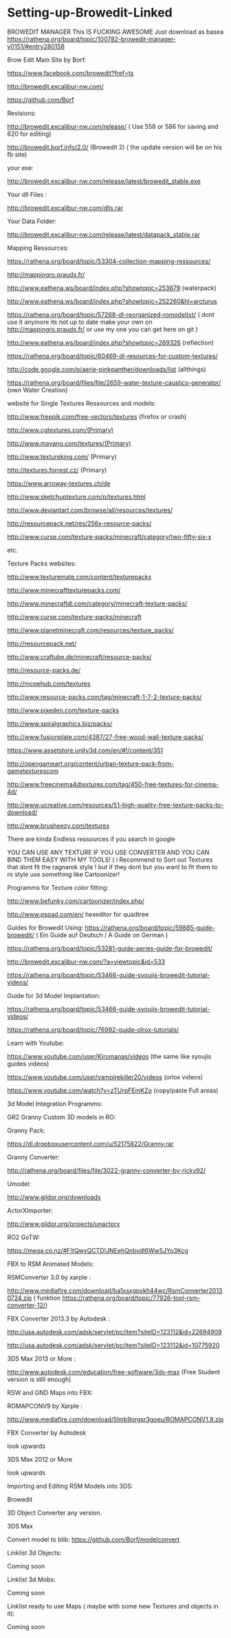 # Setting-up-Browedit-Linked

BROWEDIT MANAGER    This IS FUCKING AWESOME Just download as basea
https://rathena.org/board/topic/100782-browedit-manager-v0151/#entry280158

Brow Edit Main Site by Borf:

https://www.facebook.com/browedit?fref=ts

http://browedit.excalibur-nw.com/

https://github.com/Borf


Revisions:

http://browedit.excalibur-nw.com/release/      ( Use 558 or 586 for saving and 620 for editing)

http://browedit.borf.info/2.0/ (Browedit 2) ( the update version will be on his fb site)


your exe:

http://browedit.excalibur-nw.com/release/latest/browedit_stable.exe


Your dll Files :

http://browedit.excalibur-nw.com/dlls.rar


Your Data Folder:

http://browedit.excalibur-nw.com/release/latest/datapack_stable.rar



Mapping Ressources:

https://rathena.org/board/topic/53304-collection-mapping-ressources/

http://mappingro.prauds.fr/

http://www.eathena.ws/board/index.php?showtopic=253679 (waterpack)

http://www.eathena.ws/board/index.php?showtopic=252260&hl=arcturus

https://rathena.org/board/topic/57268-dl-reorganized-romodeltxt/   ( dont use it anymore its not up to date make your own on http://mappingro.prauds.fr/ or use my one you can get here on git )

http://www.eathena.ws/board/index.php?showtopic=269326 (reflection)

https://rathena.org/board/topic/60469-dl-resources-for-custom-textures/

http://code.google.com/p/aerie-pinkpanther/downloads/list (allthings)

https://rathena.org/board/files/file/2659-water-texture-caustics-generator/  (own Water Creation)



website for Single Textures Ressources and models:

http://www.freepik.com/free-vectors/textures (firefox or crash)

http://www.cgtextures.com/(Primary)

http://www.mayang.com/textures/(Primary)

http://www.textureking.com/ (Primary)

http://textures.forrest.cz/ (Primary)

https://www.arroway-textures.ch/de

http://www.sketchuptexture.com/p/textures.html

http://www.deviantart.com/browse/all/resources/textures/

http://resourcepack.net/res/256x-resource-packs/

http://www.curse.com/texture-packs/minecraft/category/two-fifty-six-x

etc.



Texture Packs websites:

http://www.texturemate.com/content/texturepacks

http://www.minecrafttexturepacks.com/

http://www.minecraftdl.com/category/minecraft-texture-packs/

http://www.curse.com/texture-packs/minecraft

http://www.planetminecraft.com/resources/texture_packs/

http://resourcepack.net/

http://www.craftube.de/minecraft/resource-packs/

http://resource-packs.de/

http://mcpehub.com/textures

http://www.resource-packs.com/tag/minecraft-1-7-2-texture-packs/

http://www.pixeden.com/texture-packs

http://www.spiralgraphics.biz/packs/

http://www.fusionplate.com/4387/27-free-wood-wall-texture-packs/

https://www.assetstore.unity3d.com/en/#!/content/351

http://opengameart.org/content/urban-texture-pack-from-gametexturescom

http://www.freecinema4dtextures.com/tag/450-free-textures-for-cinema-4d/

http://www.ucreative.com/resources/51-high-quality-free-texture-packs-to-download/

http://www.brusheezy.com/textures

There are kinda Endless ressources if you search in google

YOU CAN USE ANY TEXTURE IF YOU USE CONVERTER AND YOU CAN BIND THEM EASY WITH MY TOOLS! ( i Recommend to Sort out Textures that dont fit the ragnarok style ! but if they dont but you want to fit them to ro style use something like Cartoonizer!

Programms for Texture color fitting:

http://www.befunky.com/cartoonizer/index.php/



http://www.pspad.com/en/ hexeditor for quadtree

Guides for Browedit Using:
https://rathena.org/board/topic/59885-guide-browedit/ ( Ein Guide auf Deutsch / A Guide on German )

https://rathena.org/board/topic/53281-guide-aeries-guide-for-browedit/

http://browedit.excalibur-nw.com/?a=viewtopic&id=533

https://rathena.org/board/topic/53466-guide-syoujis-browedit-tutorial-videos/


Guide for 3d Model Implantation:

https://rathena.org/board/topic/53466-guide-syoujis-browedit-tutorial-videos/ 

https://rathena.org/board/topic/76992-guide-olrox-tutorials/


Learn with Youtube:

https://www.youtube.com/user/Kiromanas/videos (the same like syoujis guides videos)

https://www.youtube.com/user/vampirekiller20/videos (orlox videos)

https://www.youtube.com/watch?v=zTUrpFEmKZo (copy/paste Full areas)



3d Model Integration Programms:

GR2 Granny Custom 3D models in RO:

Granny Pack:

https://dl.dropboxusercontent.com/u/52175822/Granny.rar

Granny Converter:

http://rathena.org/board/files/file/3022-granny-converter-by-ricky92/

Umodel:

http://www.gildor.org/downloads

ActorXImporter:

http://www.gildor.org/projects/unactorx

RO2 GoTW:

https://mega.co.nz/#F!tQwyQCTD!JNEehQnbvdl6Ww5JYo3Kcg



FBX to RSM Animated Models:

RSMConverter 3.0 by xarple :

http://www.mediafire.com/download/ba1xsxgpvkh44wc/RsmConverter20130724.zip ( funktion https://rathena.org/board/topic/77926-tool-rsm-converter-12/)

FBX Converter 2013.3 by Autodesk : 

http://usa.autodesk.com/adsk/servlet/pc/item?siteID=123112&id=22694909 

http://usa.autodesk.com/adsk/servlet/pc/item?siteID=123112&id=10775920

3DS Max 2013 or More :

http://www.autodesk.com/education/free-software/3ds-max (Free Student version is still enough)



RSW and GND Maps into FBX:

ROMAPCONV9 by Xarple : 

http://www.mediafire.com/download/5lmb9orgsr3goeu/ROMAPCONV1.9.zip

FBX Converter by Autodesk

look upwards

3DS Max 2012 or More 

look upwards



Importing and Editing RSM Models into 3DS:

Browedit

3D Object Converter any version.

3DS Max  


Convert model  to blib:
https://github.com/Borf/modelconvert

Linklist 3d Objects:

Coming soon

Linklist 3d Mobs:

Coming soon

Linklist ready to use Maps ( maybe with some new Textures and objects in it):

Coming soon  
